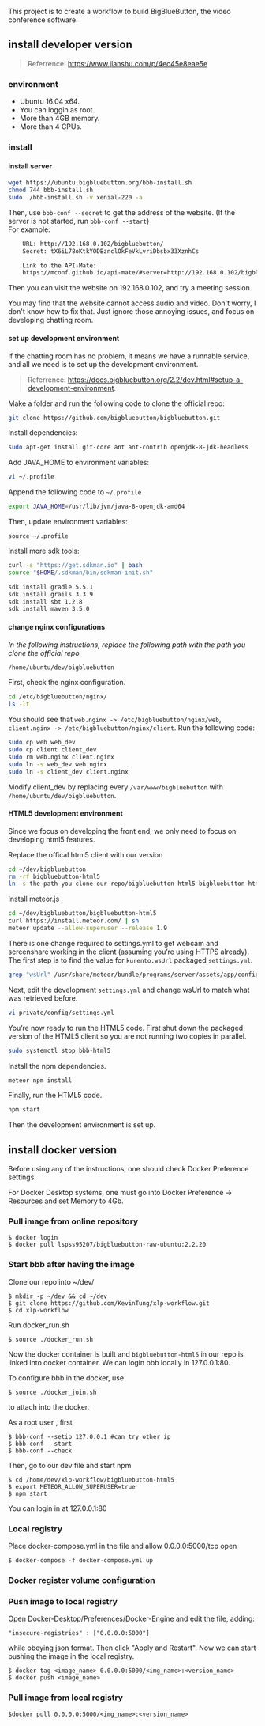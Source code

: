 This project is to create a workflow to build BigBlueButton, the video conference software.

## install developer version

> Referrence: https://www.jianshu.com/p/4ec45e8eae5e

### environment

- Ubuntu 16.04 x64.
- You can loggin as root.
- More than 4GB memory.
- More than 4 CPUs.

### install

#### install server
``` bash
wget https://ubuntu.bigbluebutton.org/bbb-install.sh
chmod 744 bbb-install.sh
sudo ./bbb-install.sh -v xenial-220 -a
```
Then, use `bbb-conf --secret` to get the address of the website. (If the server is not started, run `bbb-conf --start`)  
For example:

``` bash
    URL: http://192.168.0.102/bigbluebutton/
    Secret: tX6iL78oKtkYODBznclOkFeVkLvriDbsbx33XznhCs

    Link to the API-Mate:
    https://mconf.github.io/api-mate/#server=http://192.168.0.102/bigbluebutton/&sharedSecret=tX6iL78oKtkYODBznclOkFeVkLvriDbsbx33XznhCs
```

Then you can visit the website on 192.168.0.102, and try a meeting session.

You may find that the website cannot access audio and video. Don't worry, I don't know how to fix that. Just ignore those annoying issues, and focus on developing chatting room.

#### set up development environment

If the chatting room has no problem, it means we have a runnable service, and all we need is to set up the development environment.

> Referrence: https://docs.bigbluebutton.org/2.2/dev.html#setup-a-development-environment.

Make a folder and run the following code to clone the official repo:
``` bash
git clone https://github.com/bigbluebutton/bigbluebutton.git
```
Install dependencies:
``` bash
sudo apt-get install git-core ant ant-contrib openjdk-8-jdk-headless
```
Add JAVA_HOME to environment variables:
``` bash
vi ~/.profile
```
Append the following code to `~/.profile`
``` bash
export JAVA_HOME=/usr/lib/jvm/java-8-openjdk-amd64
```
Then, update environment variables:
```
source ~/.profile
```
Install more sdk tools:
``` bash
curl -s "https://get.sdkman.io" | bash
source "$HOME/.sdkman/bin/sdkman-init.sh"

sdk install gradle 5.5.1
sdk install grails 3.3.9
sdk install sbt 1.2.8
sdk install maven 3.5.0
```

#### change nginx configurations

*In the following instructions, replace the following path with the path you clone the official repo.*
``` bash
/home/ubuntu/dev/bigbluebutton
```

First, check the nginx configuration.
``` bash
cd /etc/bigbluebutton/nginx/
ls -lt
```
You should see that `web.nginx -> /etc/bigbluebutton/nginx/web`, `client.nginx -> /etc/bigbluebutton/nginx/client`. Run the following code:
``` bash
sudo cp web web_dev
sudo cp client client_dev
sudo rm web.nginx client.nginx
sudo ln -s web_dev web.nginx
sudo ln -s client_dev client.nginx
```

Modify client_dev by replacing every `/var/www/bigbluebutton` with `/home/ubuntu/dev/bigbluebutton`.

#### HTML5 development environment

Since we focus on developing the front end, we only need to focus on developing html5 features.

Replace the offical html5 client with our version
```bash
cd ~/dev/bigbluebutton
rm -rf bigbluebutton-html5
ln -s the-path-you-clone-our-repo/bigbluebutton-html5 bigbluebutton-html5
```

Install meteor.js
``` bash
cd ~/dev/bigbluebutton/bigbluebutton-html5
curl https://install.meteor.com/ | sh
meteor update --allow-superuser --release 1.9
```

There is one change required to settings.yml to get webcam and screenshare working in the client (assuming you’re using HTTPS already). The first step is to find the value for `kurento.wsUrl` packaged `settings.yml`.

``` bash
grep "wsUrl" /usr/share/meteor/bundle/programs/server/assets/app/config/settings.yml
```

Next, edit the development `settings.yml` and change wsUrl to match what was retrieved before.

``` bash
vi private/config/settings.yml
```

You’re now ready to run the HTML5 code. First shut down the packaged version of the HTML5 client so you are not running two copies in parallel.

``` bash
sudo systemctl stop bbb-html5
```

Install the npm dependencies.

``` bash
meteor npm install
```

Finally, run the HTML5 code.

``` bash
npm start
```

Then the development environment is set up.

## install docker version

Before using any of the instructions, one should check Docker Preference settings.

For Docker Desktop systems, one must go into Docker Preference -> Resources and set Memory to 4Gb.  

### Pull image from online repository

~~~shellmeteor update --allow-superuser --release 1.8
$ docker login
$ docker pull lspss95207/bigbluebutton-raw-ubuntu:2.2.20
~~~


### Start bbb after having the image
Clone our repo into ~/dev/
~~~shell
$ mkdir -p ~/dev && cd ~/dev
$ git clone https://github.com/KevinTung/xlp-workflow.git
$ cd xlp-workflow
~~~
Run docker_run.sh
~~~shell
$ source ./docker_run.sh
~~~

Now the docker container is built and `bigbluebutton-html5` in our repo is linked into docker container. We can login bbb locally in 127.0.0.1:80. 

To configure bbb in the docker, use
~~~shell
$ source ./docker_join.sh
~~~
to attach into the docker.



As a root user , first
~~~shell
$ bbb-conf --setip 127.0.0.1 #can try other ip
$ bbb-conf --start
$ bbb-conf --check
~~~
Then, go to our dev file and start npm
~~~shell 
$ cd /home/dev/xlp-workflow/bigbluebutton-html5
$ export METEOR_ALLOW_SUPERUSER=true
$ npm start
~~~
You can login in at 127.0.0.1:80



### Local registry

Place docker-compose.yml in the file and allow 0.0.0.0:5000/tcp open

~~~shell
$ docker-compose -f docker-compose.yml up
~~~

  

### Docker register volume configuration

### Push image to local registry 

Open Docker-Desktop/Preferences/Docker-Engine and edit the file, adding:
~~~shell
"insecure-registries" : ["0.0.0.0:5000"]
~~~
while obeying json format. Then click "Apply and Restart". Now we can start pushing the image in the local registry. 
~~~shell
$ docker tag <image_name> 0.0.0.0:5000/<img_name>:<version_name> 
$ docker push <image_name> 
~~~



### Pull image from local registry
~~~shell
$docker pull 0.0.0.0:5000/<img_name>:<version_name> 
~~~



